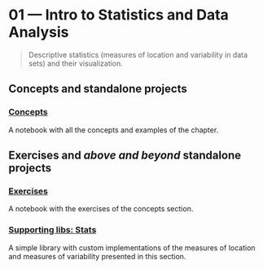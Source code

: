 # 01 &mdash; Intro to Statistics and Data Analysis
> Descriptive statistics (measures of location and variability in data sets) and their visualization.

## Concepts and standalone projects

### [Concepts](./01-concepts/intro-to-statistics-and-data-analysis.ipynb)
A notebook with all the concepts and examples of the chapter.


## Exercises and *above and beyond* standalone projects

### [Exercises](./e01-exercises/intro-to-statistics-and-data-analysis-exercises.ipynb)
A notebook with the exercises of the concepts section.

### [Supporting libs: Stats](./e01-exercises/libs/stats.py)
A simple library with custom implementations of the measures of location and measures of variability presented in this section.

